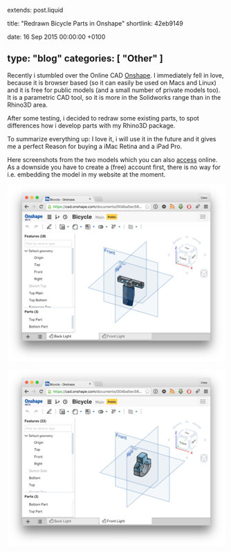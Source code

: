 extends: post.liquid

title: "Redrawn Bicycle Parts in Onshape"
shortlink: 42eb9149

date: 16 Sep 2015 00:00:00 +0100

type: "blog"
categories: [ "Other" ]
---

Recently i stumbled over the Online CAD [Onshape](https://www.onshape.com). I immediately fell in
love, because it is browser based (so it can easily be used on Macs and Linux) and it is free
for public models (and a small number of private models too).
It is a parametric CAD tool, so it is more in the Solidworks range than in the Rhino3D area.

After some testing, i decided to redraw some existing parts, to spot differences how i develop parts
with my Rhino3D package.

To summarize everything up: I love it, i will use it in the future and it gives me a perfect
Reason for buying a iMac Retina and a iPad Pro.

Here screenshots from the two models which you can also
[access](https://cad.onshape.com/documents/004ba5ec56454e8db5af3c86) online. As a downside you 
have to create a (free) account first, there is no way for i.e. embedding the model in my website 
at the moment.

<!-- more -->

![Front](screenshot_1.png) 

![Back](screenshot_2.png) 
